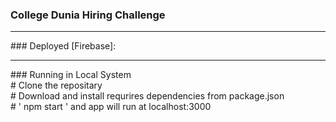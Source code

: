 ### College Dunia Hiring Challenge<br>
<hr>
### Deployed [Firebase]:<br>
<hr>
### Running in Local System <br>
# Clone the repositary <br>
# Download and install requrires dependencies from package.json <br>
# ' npm start ' and app will run at localhost:3000 <br>

